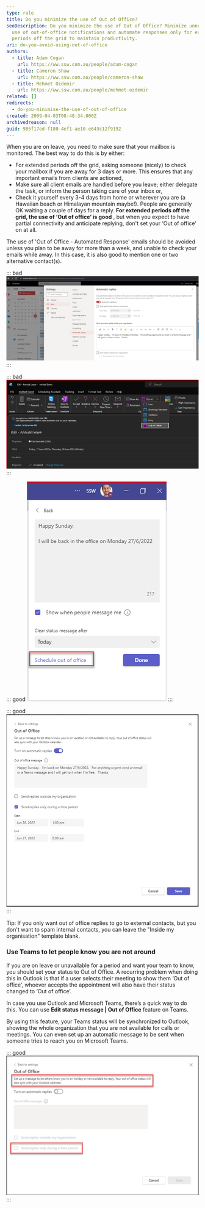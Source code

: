 ```yaml
---
type: rule
title: Do you minimize the use of Out of Office?
seoDescription: Do you minimize the use of Out of Office? Minimize unnecessary
  use of out-of-office notifications and automate responses only for extended
  periods off the grid to maintain productivity.
uri: do-you-avoid-using-out-of-office
authors:
  - title: Adam Cogan
    url: https://ww.ssw.com.au/people/adam-cogan
  - title: Cameron Shaw
    url: https://ww.ssw.com.au/people/cameron-shaw
  - title: Mehmet Ozdemir
    url: https://ww.ssw.com.au/people/mehmet-ozdemir
related: []
redirects:
  - do-you-minimise-the-use-of-out-of-office
created: 2009-04-03T08:48:34.000Z
archivedreason: null
guid: 905f17ed-f180-4ef1-ae10-e643c12f9192
---
```


When you are on leave, you need to make sure that your mailbox is monitored. The best way to do this is by either:

<!--endintro-->

- For extended periods off the grid, asking someone (nicely) to check your mailbox if you are away for 3 days or more. This ensures that any important emails from clients are actioned,
- Make sure all client emails are handled before you leave; either delegate the task, or inform the person taking care of your inbox or,
- Check it yourself every 3-4 days from home or wherever you are (a Hawaiian beach or Himalayan mountain maybe!). People are generally OK waiting a couple of days for a reply. **For extended periods off the grid, the use of ‘Out of office’ is good** , but when you expect to have partial connectivity and anticipate replying, don't set your ‘Out of office’ on at all.

The use of 'Out of Office - Automated Response' emails should be avoided unless you plan to be away for more than a week, and unable to check your emails while away. In this case, it is also good to mention one or two alternative contact(s).

::: bad
![Figure: Bad example – Outlook OWA setting the automatic reply](owa-auto-reply.png)
:::

::: bad
![Figure: Bad example – This appointment has “Out Of Office” status which will change other peoples Teams status (unless every person was to change it to "Free")](bad-out-of-office.png)
:::

::: good
![Figure: Good example - Step 1 - Click on "Schedule out of office"](step1-good.png)
:::

::: good
![Figure: Good example – Step 2 – Enter your reason and an end date. This message will be seen by your colleagues when they email or message you in Teams](step2-good.png)
:::

Tip: If you only want out of office replies to go to external contacts, but you don't want to spam internal contacts, you can leave the "Inside my organisation" template blank.

### Use Teams to let people know you are not around

If you are on leave or unavailable for a period and want your team to know, you should set your status to Out of Office. A recurring problem when doing this in Outlook is that if a user selects their meeting to show them ‘Out of office’, whoever accepts the appointment will also have their status changed to ‘Out of office’.

In case you use Outlook and Microsoft Teams, there’s a quick way to do this. You can use **Edit status message | Out of Office** feature on Teams.

By using this feature, your Teams status will be synchronized to Outlook, showing the whole organization that you are not available for calls or meetings. You can even set up an automatic message to be sent when someone tries to reach you on Microsoft Teams.

::: good
![Figure: Good example - Your new status on Teams will be shared across your Outlook calendar, and your team will see you are not around](teams-status.jpg)
:::
